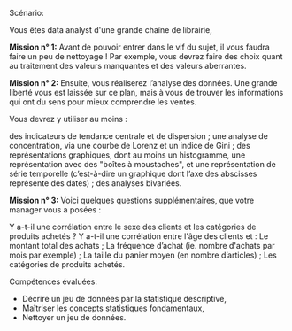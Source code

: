 Scénario:

Vous êtes data analyst d'une grande chaîne de librairie,

**Mission n° 1:** Avant de pouvoir entrer dans le vif du sujet, il vous faudra faire un peu de nettoyage ! Par exemple, vous devrez faire des choix quant au traitement des valeurs manquantes et des valeurs aberrantes. 

**Mission n° 2:** Ensuite, vous réaliserez l’analyse des données. Une grande liberté vous est laissée sur ce plan, mais à vous de trouver les informations qui ont du sens pour mieux comprendre les ventes.

Vous devrez y utiliser au moins :

des indicateurs de tendance centrale et de dispersion ; une analyse de concentration, via une courbe de Lorenz et un indice de Gini ; des représentations graphiques, dont au moins un histogramme, une représentation avec des "boîtes à moustaches", et une représentation de série temporelle (c’est-à-dire un graphique dont l’axe des abscisses représente des dates) ; des analyses bivariées.

**Mission n° 3:** Voici quelques questions supplémentaires, que votre manager vous a posées :

Y a-t-il une corrélation entre le sexe des clients et les catégories de produits achetés ? Y a-t-il une corrélation entre l'âge des clients et : Le montant total des achats ; La fréquence d’achat (ie. nombre d'achats par mois par exemple) ; La taille du panier moyen (en nombre d’articles) ; Les catégories de produits achetés.

Compétences évaluées:

- Décrire un jeu de données par la statistique descriptive, 
- Maîtriser les concepts statistiques fondamentaux, 
- Nettoyer un jeu de données.